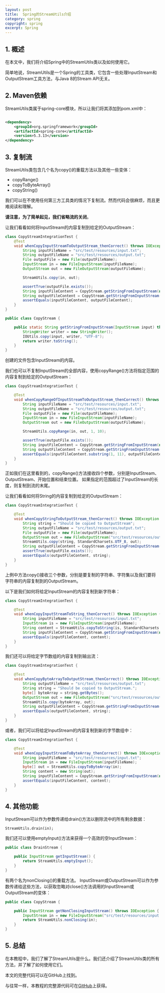 ```yaml
---
layout: post
title:  Spring的StreamUtils介绍
category: spring
copyright: spring
excerpt: Spring
---
```


## 1. 概述

在本文中，我们将介绍Spring中的StreamUtils类以及如何使用它。

简单地说，StreamUtils是一个Spring的工具类，它包含一些处理InputStream和OutputStream工具方法，与Java 8的Stream API无关。

## 2. Maven依赖

StreamUtils类属于spring-core模块，所以让我们将其添加到pom.xml中：

```xml

<dependency>
    <groupId>org.springframework</groupId>
    <artifactId>spring-core</artifactId>
    <version>5.3.13</version>
</dependency>
```

## 3. 复制流

StreamUtils类包含几个名为copy()的重载方法以及其他一些变体：

+ copyRange()
+ copyToByteArray()
+ copyString()

我们可以在不使用任何第三方工具类的情况下复制流。然而代码会很麻烦，而且更难阅读和理解。

**请注意，为了简单起见，我们省略流的关闭**。

让我们看看如何将InputStream的内容复制到给定的OutputStream：

```java
class CopyStreamIntegrationTest {
    @Test
    void whenCopyInputStreamToOutputStream_thenCorrect() throws IOException {
        String inputFileName = "src/test/resources/input.txt";
        String outputFileName = "src/test/resources/output.txt";
        File outputFile = new File(outputFileName);
        InputStream in = new FileInputStream(inputFileName);
        OutputStream out = new FileOutputStream(outputFileName);

        StreamUtils.copy(in, out);

        assertTrue(outputFile.exists());
        String inputFileContent = CopyStream.getStringFromInputStream(new FileInputStream(inputFileName));
        String outputFileContent = CopyStream.getStringFromInputStream(new FileInputStream(outputFileName));
        assertEquals(inputFileContent, outputFileContent);
    }
}

public class CopyStream {

    public static String getStringFromInputStream(InputStream input) throws IOException {
        StringWriter writer = new StringWriter();
        IOUtils.copy(input, writer, "UTF-8");
        return writer.toString();
    }
}
```

创建的文件包含InputStream的内容。

我们也可以不复制InputStream的全部内容，使用copyRange()方法将指定范围的内容复制到给定的OutputStream：

```java
class CopyStreamIntegrationTest {

    @Test
    void whenCopyRangeOfInputStreamToOutputStream_thenCorrect() throws IOException {
        String inputFileName = "src/test/resources/input.txt";
        String outputFileName = "src/test/resources/output.txt";
        File outputFile = new File(outputFileName);
        InputStream in = new FileInputStream(inputFileName);
        OutputStream out = new FileOutputStream(outputFileName);

        StreamUtils.copyRange(in, out, 1, 10);

        assertTrue(outputFile.exists());
        String inputFileContent = CopyStream.getStringFromInputStream(new FileInputStream(inputFileName));
        String outputFileContent = CopyStream.getStringFromInputStream(new FileInputStream(outputFileName));
        assertEquals(inputFileContent.substring(1, 11), outputFileContent);
    }
}
```

正如我们在这里看到的，copyRange()方法接收四个参数，分别是InputStream、OutputStream、开始位置和结束位置。
如果指定的范围超过了InputStream的长度，则复制到流的末尾。

让我们看看如何将String的内容复制到给定的OutputStream：

```java
class CopyStreamIntegrationTest {

    @Test
    void whenCopyStringToOutputStream_thenCorrect() throws IOException {
        String string = "Should be copied to OutputStream";
        String outputFileName = "src/test/resources/output.txt";
        File outputFile = new File(outputFileName);
        OutputStream out = new FileOutputStream("src/test/resources/output.txt");
        StreamUtils.copy(string, StandardCharsets.UTF_8, out);
        String outputFileContent = CopyStream.getStringFromInputStream(new FileInputStream(outputFileName));
        assertTrue(outputFile.exists());
        assertEquals(outputFileContent, string);
    }
}
```

上例中方法copy()接收三个参数，分别是要复制的字符串、字符集以及我们要将字符串的内容复制到的OutputStream。

以下是我们如何将给定InputStream的内容复制到新字符串：

```java
class CopyStreamIntegrationTest {

    @Test
    void whenCopyInputStreamToString_thenCorrect() throws IOException {
        String inputFileName = "src/test/resources/input.txt";
        InputStream is = new FileInputStream(inputFileName);
        String content = StreamUtils.copyToString(is, StandardCharsets.UTF_8);
        String inputFileContent = CopyStream.getStringFromInputStream(new FileInputStream(inputFileName));
        assertEquals(inputFileContent, content);
    }
}
```

我们还可以将给定字节数组的内容复制到输出流：

```java
class CopyStreamIntegrationTest {

    @Test
    void whenCopyByteArrayToOutputStream_thenCorrect() throws IOException {
        String outputFileName = "src/test/resources/output.txt";
        String string = "Should be copied to OutputStream.";
        byte[] byteArray = string.getBytes();
        OutputStream out = new FileOutputStream("src/test/resources/output.txt");
        StreamUtils.copy(byteArray, out);
        String outputFileContent = CopyStream.getStringFromInputStream(new FileInputStream(outputFileName));
        assertEquals(outputFileContent, string);
    }
}
```

或者，我们可以将给定InputStream的内容复制到新的字节数组中：

```java
class CopyStreamIntegrationTest {

    @Test
    void whenCopyInputStreamToByteArray_thenCorrect() throws IOException {
        String inputFileName = "src/test/resources/input.txt";
        InputStream in = new FileInputStream(inputFileName);
        byte[] out = StreamUtils.copyToByteArray(in);
        String content = new String(out);
        String inputFileContent = CopyStream.getStringFromInputStream(new FileInputStream(inputFileName));
        assertEquals(inputFileContent, content);
    }
}
```

## 4. 其他功能

InputStream可以作为参数传递给drain()方法以删除流中的所有剩余数据：

```
StreamUtils.drain(in);
```

我们还可以使用emptyInput()方法来获得一个高效的空InputStream：

```java
public class DrainStream {

    public InputStream getInputStream() {
        return StreamUtils.emptyInput();
    }
}
```

有两个名为nonClosing()的重载方法。
InputStream或OutputStream可以作为参数传递给这些方法，以获取忽略对close()方法调用的InputStream或OutputStream的变体：

```java
public class CopyStream {

    public InputStream getNonClosingInputStream() throws IOException {
        InputStream in = new FileInputStream("src/test/resources/input.txt");
        return StreamUtils.nonClosing(in);
    }
}
```

## 5. 总结

在本教程中，我们了解了StreamUtils是什么。我们还介绍了StreamUtils类的所有方法，并了解了如何使用它们。

本文的完整代码可以在GitHub上找到。

与往常一样，本教程的完整源代码可在[GitHub](https://github.com/tuyucheng7/taketoday-tutorial4j/tree/master/spring-modules/spring-core-1)上获得。